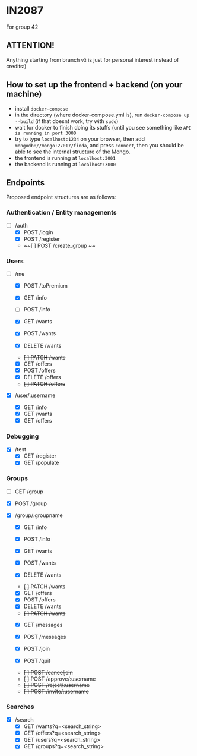 # IN2087
For group 42

## ATTENTION!
Anything starting from branch `v3` is just for personal interest instead of credits:)
## How to set up the frontend + backend (on your machine)
- install `docker-compose`
- in the directory (where docker-compose.yml is), run `docker-compose up --build` (if that doesnt work, try with `sudo`)
- wait for docker to finish doing its stuffs (until you see something like `API is running in port 3000`
- try to type `localhost:1234` on your browser, then add `mongodb://mongo:27017/finda`, and press `connect`, then you should be able to see the internal structure of the Mongo.
- the frontend is running at `localhost:3001`
- the backend is running at `localhost:3000`

## Endpoints
Proposed endpoint structures are as follows:
### Authentication / Entity managements
- [ ] /auth
  - [x] POST /login
  - [x] POST /register
  - ~~[ ] POST /create_group ~~
### Users
- [ ] /me
  - [x] POST /toPremium
  - [x] GET /info
  - [ ] POST /info  

  - [x] GET /wants
  - [x] POST /wants
  - [x] DELETE /wants
  - ~~[ ] PATCH /wants~~

  - [x] GET /offers
  - [x] POST /offers
  - [x] DELETE /offers
  - ~~[ ] PATCH /offers~~


- [x] /user/:username
  - [x] GET /info
  - [x] GET /wants
  - [x] GET /offers

### Debugging
- [x] /test
   - [x] GET /register
   - [x] GET /populate

### Groups
- [ ] GET /group
- [x] POST /group
- [x] /group/:groupname
  - [x] GET /info
  - [x] POST /info

  - [x] GET /wants
  - [x] POST /wants
  - [x] DELETE /wants
  - ~~[ ] PATCH /wants~~

  - [x] GET /offers
  - [x] POST /offers
  - [x] DELETE /wants
  - ~~[ ] PATCH /wants~~

  - [x] GET /messages
  - [x] POST /messages

  - [x] POST /join
  - [x] POST /quit
  - ~~[ ] POST /canceljoin~~
  - ~~[ ] POST /approve/:username~~
  - ~~[ ] POST /reject/:username~~
  - ~~[ ] POST /invite/:username~~

### Searches
- [x] /search
  - [x] GET /wants?q=<search_string>
  - [x] GET /offers?q=<search_string>
  - [x] GET /users?q=<search_string>
  - [x] GET /groups?q=<search_string>
